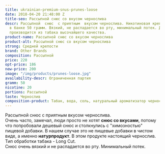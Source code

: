 ```yaml
---
title: ukrainian-premium-snus-prunes-loose
date: 2018-04-20 21:48:00 Z
title-seo: Рассыпной снюс со вкусом чернослива
descr: Рассыпной  снюс  с приятным  вкусом чернослива. Никотиновая крепость 20мг,
  в банке 50 грамм. Вязкий, не распадается во рту, минимальный потек. Данный продукт
  производится из табака высочайшего качества.
product-name: Рассыпной снюс со вкусом чернослива
product-alt: Рассыпной снюс со вкусом чернослива
strong: Средней крепости
brand: Other Brands
composition: Рассыпной
price: 220
opt-price: 186
new-price: 200
image: "/img/products/prunes-loose.jpg"
availability-descr: Ограниченная партия
gramm: 50
nicotine: 20
portions: Рассыпной
taste: Чернослив
composition-product: Табак, вода, соль, натуральный ароматизатор чернослива
---
```


Рассыпной снюс с приятным вкусом чернослива.<br>
Очень часто, замечал, люди просто не хотят **снюс со вкусами**, потому что попробовали дешевый снюс и столкнулись с "химозностью" пищевой добавки. В нашем случае это не пищевые добавки в чистом виде, а именно **натурпродукт**. В этом продукте настоящий чернослив.<br>
Тип обработки табака - Long Cut.<br>
Снюс очень вязкий и не распадается во рту. Минимальный потек.
